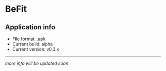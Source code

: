 # BeFit
##  Application info
- File format: .apk
- Current build: alpha  
- Current version: v0.3.x  
---
*more info will be updated soon*
